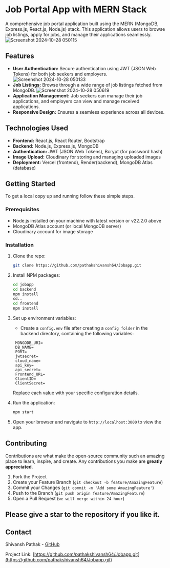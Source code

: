 # Job Portal App with MERN Stack

A comprehensive job portal application built using the MERN (MongoDB, Express.js, React.js, Node.js) stack. This application allows users to browse job listings, apply for jobs, and manage their applications seamlessly.
![Screenshot 2024-10-28 050115](https://github.com/user-attachments/assets/75c29190-6b49-471f-bd5b-c54cc68bc153)


## Features

- **User Authentication:** Secure authentication using JWT (JSON Web Tokens) for both job seekers and employers.
 ![Screenshot 2024-10-28 050133](https://github.com/user-attachments/assets/389433f3-4d07-4706-bc95-a7af82323d59)
- **Job Listings:** Browse through a wide range of job listings fetched from MongoDB.
 ![Screenshot 2024-10-28 050619](https://github.com/user-attachments/assets/9d35ec94-ba7b-4af5-a84f-f64858647b4a)
- **Application Management:** Job seekers can manage their job applications, and employers can view and manage received applications.
- **Responsive Design:** Ensures a seamless experience across all devices.

## Technologies Used

- **Frontend:** React.js, React Router, Bootstrap
- **Backend:** Node.js, Express.js, MongoDB
- **Authentication:** JWT (JSON Web Tokens), Bcrypt (for password hash)
- **Image Upload:** Cloudinary for storing and managing uploaded images
- **Deployment:** Vercel (frontend), Render(backend), MongoDB Atlas (database)

## Getting Started

To get a local copy up and running follow these simple steps.

### Prerequisites

- Node.js installed on your machine with latest version or v22.2.0 above
- MongoDB Atlas account (or local MongoDB server)
- Cloudinary account for image storage

### Installation

1. Clone the repo:
   ```sh
   git clone https://github.com/pathakshivansh64/Jobapp.git
   ```
2. Install NPM packages:
   ```sh
   cd jobapp
   cd backend
   npm install
   cd..
   cd frontend
   npm install
   ```
3. Set up environment variables:
   - Create a `config.env` file after creating a `config folder` in the backend directory, containing the following variables:
   ```env
    MONGODB_URI=
    DB_NAME=
    PORT=
    jwtsecret=
    cloud_name= 
    api_key=
    api_secret=
    Frontend_URL=
    ClientID=
    ClientSecret=
   ```

   Replace each value with your specific configuration details.

4. Run the application:
   ```sh
   npm start
   ```
5. Open your browser and navigate to `http://localhost:3000` to view the app.

## Contributing

Contributions are what make the open-source community such an amazing place to learn, inspire, and create. Any contributions you make are **greatly appreciated**.

1. Fork the Project
2. Create your Feature Branch (`git checkout -b feature/AmazingFeature`)
3. Commit your Changes (`git commit -m 'Add some AmazingFeature'`)
4. Push to the Branch (`git push origin feature/AmazingFeature`)
5. Open a Pull Request (`we will merge within 24 hour`)

## Please give a star to the repository if you like it.

## Contact

Shivansh Pathak - [GitHub](https://github.com/pathakshivansh64)

Project Link: [https://github.com/pathakshivansh64/Jobapp.git](https://github.com/pathakshivansh64/Jobapp.git)
